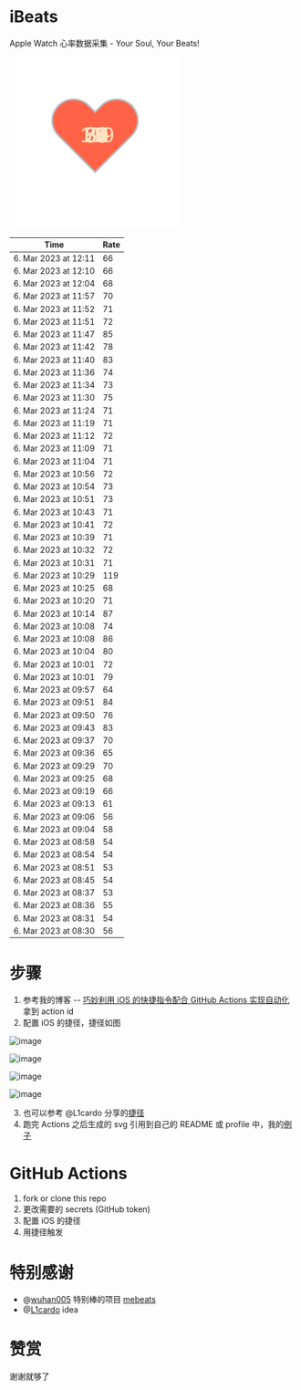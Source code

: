 # iBeats
Apple Watch 心率数据采集 - Your Soul, Your Beats!

![](./files/heart.svg)

<!--START_SECTION:my_heart_rate-->
| Time | Rate | 
 | ---- | ---- | 
| 6. Mar 2023 at 12:11 | 66 |
| 6. Mar 2023 at 12:10 | 66 |
| 6. Mar 2023 at 12:04 | 68 |
| 6. Mar 2023 at 11:57 | 70 |
| 6. Mar 2023 at 11:52 | 71 |
| 6. Mar 2023 at 11:51 | 72 |
| 6. Mar 2023 at 11:47 | 85 |
| 6. Mar 2023 at 11:42 | 78 |
| 6. Mar 2023 at 11:40 | 83 |
| 6. Mar 2023 at 11:36 | 74 |
| 6. Mar 2023 at 11:34 | 73 |
| 6. Mar 2023 at 11:30 | 75 |
| 6. Mar 2023 at 11:24 | 71 |
| 6. Mar 2023 at 11:19 | 71 |
| 6. Mar 2023 at 11:12 | 72 |
| 6. Mar 2023 at 11:09 | 71 |
| 6. Mar 2023 at 11:04 | 71 |
| 6. Mar 2023 at 10:56 | 72 |
| 6. Mar 2023 at 10:54 | 73 |
| 6. Mar 2023 at 10:51 | 73 |
| 6. Mar 2023 at 10:43 | 71 |
| 6. Mar 2023 at 10:41 | 72 |
| 6. Mar 2023 at 10:39 | 71 |
| 6. Mar 2023 at 10:32 | 72 |
| 6. Mar 2023 at 10:31 | 71 |
| 6. Mar 2023 at 10:29 | 119 |
| 6. Mar 2023 at 10:25 | 68 |
| 6. Mar 2023 at 10:20 | 71 |
| 6. Mar 2023 at 10:14 | 87 |
| 6. Mar 2023 at 10:08 | 74 |
| 6. Mar 2023 at 10:08 | 86 |
| 6. Mar 2023 at 10:04 | 80 |
| 6. Mar 2023 at 10:01 | 72 |
| 6. Mar 2023 at 10:01 | 79 |
| 6. Mar 2023 at 09:57 | 64 |
| 6. Mar 2023 at 09:51 | 84 |
| 6. Mar 2023 at 09:50 | 76 |
| 6. Mar 2023 at 09:43 | 83 |
| 6. Mar 2023 at 09:37 | 70 |
| 6. Mar 2023 at 09:36 | 65 |
| 6. Mar 2023 at 09:29 | 70 |
| 6. Mar 2023 at 09:25 | 68 |
| 6. Mar 2023 at 09:19 | 66 |
| 6. Mar 2023 at 09:13 | 61 |
| 6. Mar 2023 at 09:06 | 56 |
| 6. Mar 2023 at 09:04 | 58 |
| 6. Mar 2023 at 08:58 | 54 |
| 6. Mar 2023 at 08:54 | 54 |
| 6. Mar 2023 at 08:51 | 53 |
| 6. Mar 2023 at 08:45 | 54 |
| 6. Mar 2023 at 08:37 | 53 |
| 6. Mar 2023 at 08:36 | 55 |
| 6. Mar 2023 at 08:31 | 54 |
| 6. Mar 2023 at 08:30 | 56 |

<!--END_SECTION:my_heart_rate-->

# 步骤
1. 参考我的博客 -- [巧妙利用 iOS 的快捷指令配合 GitHub Actions 实现自动化](https://github.com/yihong0618/gitblog/issues/198) 拿到 action id
2. 配置 iOS 的捷径，捷径如图

![image](https://user-images.githubusercontent.com/15976103/122154218-0db0b480-ce97-11eb-93bb-5aec07c558dc.png)

![image](https://user-images.githubusercontent.com/15976103/122154236-186b4980-ce97-11eb-8e4b-70551a0391ae.png)

![image](https://user-images.githubusercontent.com/15976103/122154268-2d47dd00-ce97-11eb-902e-3acf292265a9.png)

![image](https://user-images.githubusercontent.com/15976103/122174055-fa144680-ceb4-11eb-9be2-3eb83cd516f7.png)

3. 也可以参考 @L1cardo 分享的[捷径](https://www.icloud.com/shortcuts/6ab6047b459c41ad822ad6b94b1c03d4)
4. 跑完 Actions 之后生成的 svg 引用到自己的 README 或 profile 中，我的[例子](https://github.com/yihong0618) 

# GitHub Actions

1. fork or clone this repo
2. 更改需要的 secrets (GitHub token)
3. 配置 iOS 的捷径
4. 用捷径触发

# 特别感谢
- @[wuhan005](https://github.com/wuhan005) 特别棒的项目 [mebeats](https://github.com/wuhan005/mebeats)
- @[L1cardo](https://github.com/L1cardo) idea

# 赞赏
谢谢就够了
